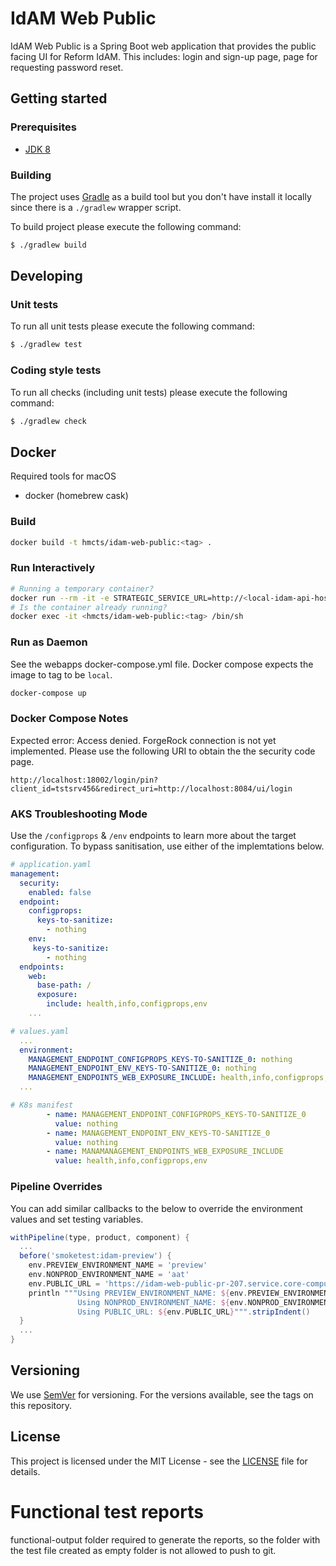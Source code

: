 # IdAM Web Public
IdAM Web Public is a Spring Boot web application that provides the public facing UI for  Reform 
IdAM. This includes: login and sign-up page, page for requesting password reset.

## Getting started

### Prerequisites

- [JDK 8](https://www.oracle.com/java)

### Building

The project uses [Gradle](https://gradle.org) as a build tool but you don't have install it locally since there is a
`./gradlew` wrapper script.  

To build project please execute the following command:

```bash
$ ./gradlew build
```

## Developing

### Unit tests

To run all unit tests please execute the following command:

```bash
$ ./gradlew test
```

### Coding style tests

To run all checks (including unit tests) please execute the following command:

```bash
$ ./gradlew check
```

## Docker 

Required tools for macOS

- docker (homebrew cask)

### Build

```bash
docker build -t hmcts/idam-web-public:<tag> .
```

### Run Interactively 

```bash
# Running a temporary container?
docker run --rm -it -e STRATEGIC_SERVICE_URL=http://<local-idam-api-hostname> --entrypoint /bin/sh hmcts/idam-web-public:<tag>
# Is the container already running?
docker exec -it <hmcts/idam-web-public:<tag> /bin/sh
```

### Run as Daemon 

See the webapps docker-compose.yml file.
Docker compose expects the image to tag to be `local`.

```bash
docker-compose up
```

### Docker Compose Notes

Expected error: Access denied. ForgeRock connection is not yet implemented. Please use the following URI to obtain the the security code page.

`http://localhost:18002/login/pin?client_id=tstsrv456&redirect_uri=http://localhost:8084/ui/login`

### AKS Troubleshooting Mode

Use the `/configprops` & `/env` endpoints to learn more about the target configuration. To bypass sanitisation, use either of the implemtations below.

```yaml
# application.yaml
management:
  security:
    enabled: false
  endpoint:
    configprops:
      keys-to-sanitize:
        - nothing
    env:
     keys-to-sanitize:
        - nothing
  endpoints:
    web:
      base-path: /
      exposure:
        include: health,info,configprops,env
    ...

# values.yaml
  ...
  environment:
    MANAGEMENT_ENDPOINT_CONFIGPROPS_KEYS-TO-SANITIZE_0: nothing
    MANAGEMENT_ENDPOINT_ENV_KEYS-TO-SANITIZE_0: nothing
    MANAGEMENT_ENDPOINTS_WEB_EXPOSURE_INCLUDE: health,info,configprops,env
  ...

# K8s manifest
        - name: MANAGEMENT_ENDPOINT_CONFIGPROPS_KEYS-TO-SANITIZE_0
          value: nothing
        - name: MANAGEMENT_ENDPOINT_ENV_KEYS-TO-SANITIZE_0
          value: nothing
        - name: MANAMANAGEMENT_ENDPOINTS_WEB_EXPOSURE_INCLUDE
          value: health,info,configprops,env
```


### Pipeline Overrides

You can add similar callbacks to the below to override the environment values and set testing variables.

```groovy
withPipeline(type, product, component) {
  ...
  before('smoketest:idam-preview') {
    env.PREVIEW_ENVIRONMENT_NAME = 'preview'   
    env.NONPROD_ENVIRONMENT_NAME = 'aat'
    env.PUBLIC_URL = 'https://idam-web-public-pr-207.service.core-compute-preview.internal'
    println """Using PREVIEW_ENVIRONMENT_NAME: ${env.PREVIEW_ENVIRONMENT_NAME}
               Using NONPROD_ENVIRONMENT_NAME: ${env.NONPROD_ENVIRONMENT_NAME}
               Using PUBLIC_URL: ${env.PUBLIC_URL}""".stripIndent()
  }
  ...
}
```

## Versioning

We use [SemVer](http://semver.org/) for versioning.
For the versions available, see the tags on this repository.

## License

This project is licensed under the MIT License - see the [LICENSE](LICENSE.md) file for details.


# Functional test reports 
functional-output folder required to generate the reports, so the folder with the test file created as empty folder is not allowed to push to git. 
